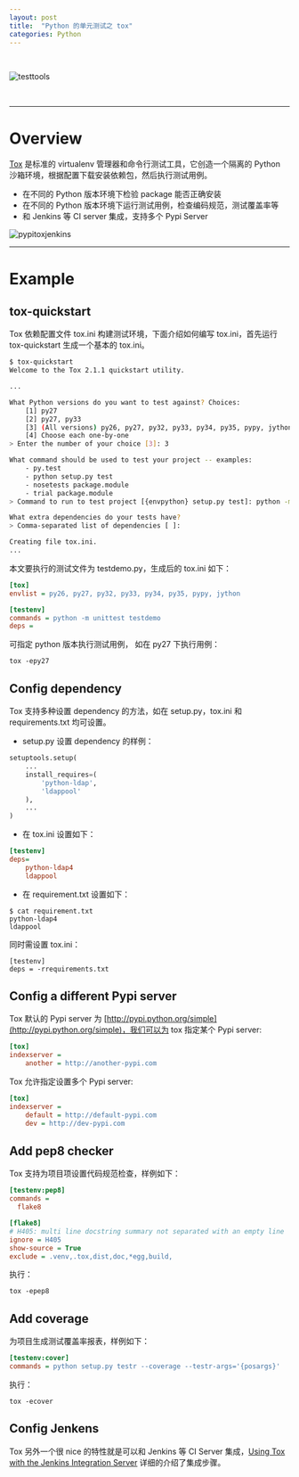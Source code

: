 ```yaml
---
layout: post
title:  "Python 的单元测试之 tox"
categories: Python
---
```


&nbsp;&nbsp;&nbsp;

![testtools](http://7xp2eu.com1.z0.glb.clouddn.com/pythontesttools.png)

&nbsp;&nbsp;&nbsp;

---------------------

# Overview

[Tox](https://tox.readthedocs.org/en/latest/) 是标准的 virtualenv 管理器和命令行测试工具，它创造一个隔离的 Python 沙箱环境，根据配置下载安装依赖包，然后执行测试用例。

- 在不同的 Python 版本环境下检验 package 能否正确安装
- 在不同的 Python 版本环境下运行测试用例，检查编码规范，测试覆盖率等
- 和 Jenkins 等 CI server 集成，支持多个 Pypi Server

![pypitoxjenkins](http://7xp2eu.com1.z0.glb.clouddn.com/toxwithjenkins.png)


---------------------

# Example

## tox-quickstart

Tox 依赖配置文件 tox.ini 构建测试环境，下面介绍如何编写 tox.ini，首先运行 tox-quickstart 生成一个基本的 tox.ini。

~~~ bash
$ tox-quickstart
Welcome to the Tox 2.1.1 quickstart utility.

...

What Python versions do you want to test against? Choices:
    [1] py27
    [2] py27, py33
    [3] (All versions) py26, py27, py32, py33, py34, py35, pypy, jython
    [4] Choose each one-by-one
> Enter the number of your choice [3]: 3

What command should be used to test your project -- examples:
    - py.test
    - python setup.py test
    - nosetests package.module
    - trial package.module
> Command to run to test project [{envpython} setup.py test]: python -m unittest testdemo

What extra dependencies do your tests have?
> Comma-separated list of dependencies [ ]:

Creating file tox.ini.
...
~~~

本文要执行的测试文件为 testdemo.py，生成后的 tox.ini 如下：

~~~ ini
[tox]
envlist = py26, py27, py32, py33, py34, py35, pypy, jython

[testenv]
commands = python -m unittest testdemo
deps =
~~~

可指定 python 版本执行测试用例， 如在 py27 下执行用例：

~~~
tox -epy27
~~~

## Config dependency

Tox 支持多种设置 dependency 的方法，如在 setup.py，tox.ini 和 requirements.txt 均可设置。

- setup.py 设置 dependency 的样例：

~~~ python
setuptools.setup(
    ...
    install_requires=(
        'python-ldap',
        'ldappool'
    ),
    ...
)
~~~

- 在 tox.ini 设置如下：

~~~ ini
[testenv]
deps=
    python-ldap4
    ldappool
~~~

- 在 requirement.txt 设置如下：

~~~
$ cat requirement.txt
python-ldap4
ldappool
~~~

同时需设置 tox.ini：

~~~
[testenv]
deps = -rrequirements.txt
~~~

## Config a different Pypi server

Tox 默认的 Pypi server 为 [http://pypi.python.org/simple](http://pypi.python.org/simple)，我们可以为 tox 指定某个 Pypi server:

~~~ ini
[tox]
indexserver =
    another = http://another-pypi.com
~~~

Tox 允许指定设置多个 Pypi server:

~~~ ini
[tox]
indexserver =
    default = http://default-pypi.com
    dev = http://dev-pypi.com
~~~

## Add pep8 checker

Tox 支持为项目项设置代码规范检查，样例如下：

~~~ ini
[testenv:pep8]
commands =
  flake8

[flake8]
# H405: multi line docstring summary not separated with an empty line
ignore = H405
show-source = True
exclude = .venv,.tox,dist,doc,*egg,build,
~~~

执行：

~~~
tox -epep8
~~~

## Add coverage

为项目生成测试覆盖率报表，样例如下：

~~~ ini
[testenv:cover]
commands = python setup.py testr --coverage --testr-args='{posargs}'
~~~

执行：

~~~
tox -ecover
~~~

## Config Jenkens

Tox 另外一个很 nice 的特性就是可以和 Jenkins 等 CI Server 集成，[Using Tox with the Jenkins Integration Server](https://tox.readthedocs.org/en/latest/example/jenkins.html) 详细的介绍了集成步骤。